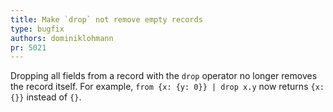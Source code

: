 ```yaml
---
title: Make `drop` not remove empty records
type: bugfix
authors: dominiklohmann
pr: 5021
---
```


Dropping all fields from a record with the `drop` operator no longer removes the
record itself. For example, `from {x: {y: 0}} | drop x.y` now returns `{x: {}}`
instead of `{}`.
